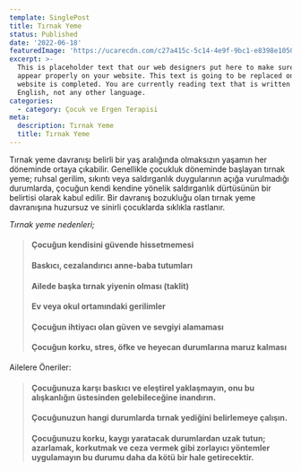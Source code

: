 ```yaml
---
template: SinglePost
title: Tırnak Yeme
status: Published
date: '2022-06-18'
featuredImage: 'https://ucarecdn.com/c27a415c-5c14-4e9f-9bc1-e8398e1050c3/'
excerpt: >-
  This is placeholder text that our web designers put here to make sure words
  appear properly on your website. This text is going to be replaced once the
  website is completed. You are currently reading text that is written in
  English, not any other language.
categories:
  - category: Çocuk ve Ergen Terapisi
meta:
  description: Tırnak Yeme
  title: Tırnak Yeme
---
```


Tırnak yeme davranışı belirli bir yaş aralığında olmaksızın yaşamın her döneminde ortaya çıkabilir. Genellikle çocukluk döneminde başlayan tırnak yeme; ruhsal gerilim, sıkıntı veya saldırganlık duygularının açığa vurulmadığı durumlarda, çocuğun kendi kendine yönelik saldırganlık dürtüsünün bir belirtisi olarak kabul edilir. Bir davranış bozukluğu olan tırnak yeme davranışına huzursuz ve sinirli çocuklarda sıklıkla rastlanır.

*Tırnak yeme nedenleri;*
> #### Çocuğun kendisini güvende hissetmemesi
> #### Baskıcı, cezalandırıcı anne-baba tutumları
> #### Ailede başka tırnak yiyenin olması (taklit)
> #### Ev veya okul ortamındaki gerilimler
> #### Çocuğun ihtiyacı olan güven ve sevgiyi alamaması
> #### Çocuğun korku, stres, öfke ve heyecan durumlarına maruz kalması

Ailelere Öneriler:

> #### Çocuğunuza karşı baskıcı ve eleştirel yaklaşmayın, onu bu alışkanlığın üstesinden gelebileceğine inandırın.
> #### Çocuğunuzun hangi durumlarda tırnak yediğini belirlemeye çalışın.
> #### Çocuğunuzu korku, kaygı yaratacak durumlardan uzak tutun; azarlamak, korkutmak ve ceza vermek gibi zorlayıcı yöntemler uygulamayın bu durumu daha da kötü bir hale getirecektir.